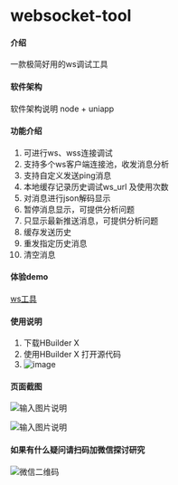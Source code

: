 # websocket-tool

#### 介绍
一款极简好用的ws调试工具

#### 软件架构
软件架构说明
node  + uniapp

#### 功能介绍

1.  可进行ws、wss连接调试 
2.  支持多个ws客户端连接池，收发消息分析
3.  支持自定义发送ping消息
4.  本地缓存记录历史调试ws_url 及使用次数
5.  对消息进行json解码显示
6.  暂停消息显示，可提供分析问题
7.  只显示最新推送消息，可提供分析问题
8.  缓存发送历史
9.  重发指定历史消息
10.  清空消息
#### 体验demo
[ws工具](http://www.ywq2d.com:8089/#/)

#### 使用说明

1.  下载HBuilder X
2.  使用HBuilder X 打开源代码
3.  ![image](https://user-images.githubusercontent.com/35519825/145509938-04cde0c0-efaa-4d78-a4df-bed1a6a69438.png)


#### 页面截图

![输入图片说明](https://images.gitee.com/uploads/images/2021/0813/164419_5df07eff_5287518.png "屏幕截图.png")

![输入图片说明](https://images.gitee.com/uploads/images/2021/0816/113914_e4637d7b_5287518.png "屏幕截图.png")

#### 如果有什么疑问请扫码加微信探讨研究
![微信二维码](https://user-images.githubusercontent.com/35519825/145509755-306ec999-12bc-4fd2-a10a-aaa25247957f.jpg)
